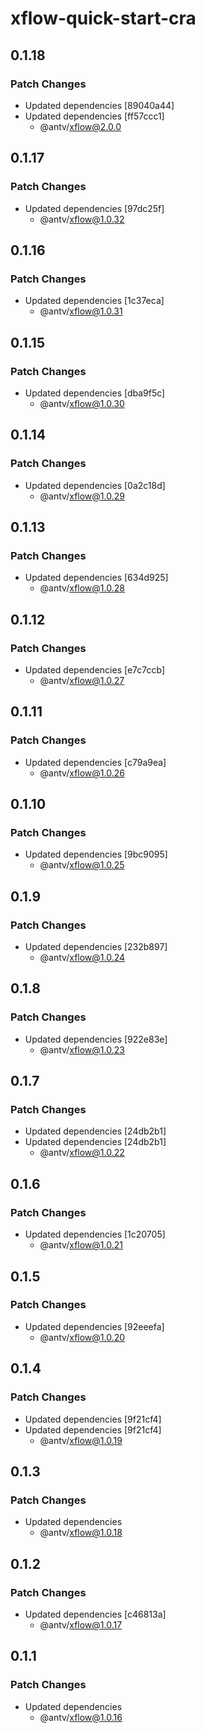 # xflow-quick-start-cra

## 0.1.18

### Patch Changes

- Updated dependencies [89040a44]
- Updated dependencies [ff57ccc1]
  - @antv/xflow@2.0.0

## 0.1.17

### Patch Changes

- Updated dependencies [97dc25f]
  - @antv/xflow@1.0.32

## 0.1.16

### Patch Changes

- Updated dependencies [1c37eca]
  - @antv/xflow@1.0.31

## 0.1.15

### Patch Changes

- Updated dependencies [dba9f5c]
  - @antv/xflow@1.0.30

## 0.1.14

### Patch Changes

- Updated dependencies [0a2c18d]
  - @antv/xflow@1.0.29

## 0.1.13

### Patch Changes

- Updated dependencies [634d925]
  - @antv/xflow@1.0.28

## 0.1.12

### Patch Changes

- Updated dependencies [e7c7ccb]
  - @antv/xflow@1.0.27

## 0.1.11

### Patch Changes

- Updated dependencies [c79a9ea]
  - @antv/xflow@1.0.26

## 0.1.10

### Patch Changes

- Updated dependencies [9bc9095]
  - @antv/xflow@1.0.25

## 0.1.9

### Patch Changes

- Updated dependencies [232b897]
  - @antv/xflow@1.0.24

## 0.1.8

### Patch Changes

- Updated dependencies [922e83e]
  - @antv/xflow@1.0.23

## 0.1.7

### Patch Changes

- Updated dependencies [24db2b1]
- Updated dependencies [24db2b1]
  - @antv/xflow@1.0.22

## 0.1.6

### Patch Changes

- Updated dependencies [1c20705]
  - @antv/xflow@1.0.21

## 0.1.5

### Patch Changes

- Updated dependencies [92eeefa]
  - @antv/xflow@1.0.20

## 0.1.4

### Patch Changes

- Updated dependencies [9f21cf4]
- Updated dependencies [9f21cf4]
  - @antv/xflow@1.0.19

## 0.1.3

### Patch Changes

- Updated dependencies
  - @antv/xflow@1.0.18

## 0.1.2

### Patch Changes

- Updated dependencies [c46813a]
  - @antv/xflow@1.0.17

## 0.1.1

### Patch Changes

- Updated dependencies
  - @antv/xflow@1.0.16

